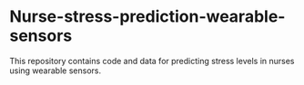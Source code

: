 # Nurse-stress-prediction-wearable-sensors
This repository contains code and data for predicting stress levels in nurses using wearable sensors.
